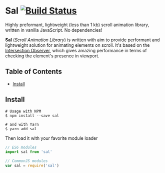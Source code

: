 # Sal [![Build Status](https://travis-ci.org/mciastek/sal.svg?branch=master)](https://travis-ci.org/mciastek/sal)

Highly preformant, lightweight (less than 1 kb) scroll animation library, written in vanilla JavaScript. No dependencies!

**Sal** (_Scroll Animation Library_) is written with aim to provide performant and lightweight solution for animating elements on scroll. It's based on the [Intersection Observer](https://developer.mozilla.org/en-US/docs/Web/API/Intersection_Observer_API), which gives amazing performance in terms of checking the element's presence in viewport.

## Table of Contents
- [Install](#install)

## Install

```
# Usage with NPM
$ npm install --save sal

# and with Yarn
$ yarn add sal
```

Then load it with your favorite module loader

```js
// ES6 modules
import sal from 'sal'

// CommonJS modules
var sal = require('sal')
```
